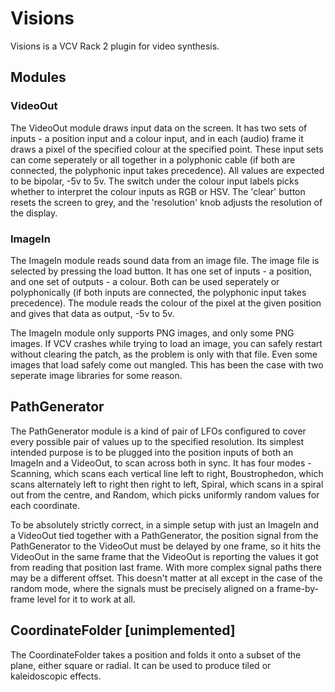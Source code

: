 # Visions

Visions is a VCV Rack 2 plugin for video synthesis.

## Modules

### VideoOut

The VideoOut module draws input data on the screen. It has two sets of inputs - a position input and a colour input, and in each (audio) frame it draws a pixel of the specified colour at the specified point. These input sets can come seperately or all together in a polyphonic cable (if both are connected, the polyphonic input takes precedence). All values are expected to be bipolar, -5v to 5v. The switch under the colour input labels picks whether to interpret the colour inputs as RGB or HSV. The 'clear' button resets the screen to grey, and the 'resolution' knob adjusts the resolution of the display.

### ImageIn

The ImageIn module reads sound data from an image file. The image file is selected by pressing the load button. It has one set of inputs - a position, and one set of outputs - a colour. Both can be used seperately or polyphonically (if both inputs are connected, the polyphonic input takes precedence). The module reads the colour of the pixel at the given position and gives that data as output, -5v to 5v.

The ImageIn module only supports PNG images, and only some PNG images. If VCV crashes while trying to load an image, you can safely restart without clearing the patch, as the problem is only with that file. Even some images that load safely come out mangled. This has been the case with two seperate image libraries for some reason.

## PathGenerator

The PathGenerator module is a kind of pair of LFOs configured to cover every possible pair of values up to the specified resolution. Its simplest intended purpose is to be plugged into the position inputs of both an ImageIn and a VideoOut, to scan across both in sync. It has four modes - Scanning, which scans each vertical line left to right, Boustrophedon, which scans alternately left to right then right to left, Spiral, which scans in a spiral out from the centre, and Random, which picks uniformly random values for each coordinate.

To be absolutely strictly correct, in a simple setup with just an ImageIn and a VideoOut tied together with a PathGenerator, the position signal from the PathGenerator to the VideoOut must be delayed by one frame, so it hits the VideoOut in the same frame that the VideoOut is reporting the values it got from reading that position last frame. With more complex signal paths there may be a different offset. This doesn't matter at all except in the case of the random mode, where the signals must be precisely aligned on a frame-by-frame level for it to work at all.

## CoordinateFolder [unimplemented]

The CoordinateFolder takes a position and folds it onto a subset of the plane, either square or radial. It can be used to produce tiled or kaleidoscopic effects.

